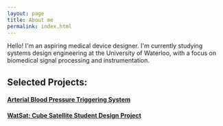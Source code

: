 ```yaml
---
layout: page
title: About me
permalink: index.html
---
```


<title>Josh Bradshaw</title>

Hello! I'm an aspiring medical device designer. I'm currently studying systems design engineering at the University of Waterloo, with a focus on biomedical signal processing and instrumentation.

## Selected Projects:

#### [Arterial Blood Pressure Triggering System](http://joshbradshaw.github.io/Arterial-BP-MRI-Triggering-Unit/)

#### [WatSat: Cube Satellite Student Design Project](http://watsat.ca/)
